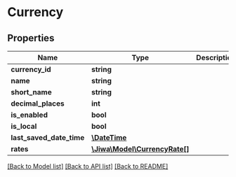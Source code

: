 # Currency

## Properties
Name | Type | Description | Notes
------------ | ------------- | ------------- | -------------
**currency_id** | **string** |  | [optional] 
**name** | **string** |  | [optional] 
**short_name** | **string** |  | [optional] 
**decimal_places** | **int** |  | [optional] 
**is_enabled** | **bool** |  | [optional] 
**is_local** | **bool** |  | [optional] 
**last_saved_date_time** | [**\DateTime**](\DateTime.md) |  | [optional] 
**rates** | [**\Jiwa\Model\CurrencyRate[]**](CurrencyRate.md) |  | [optional] 

[[Back to Model list]](../README.md#documentation-for-models) [[Back to API list]](../README.md#documentation-for-api-endpoints) [[Back to README]](../README.md)


